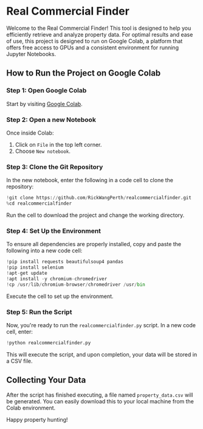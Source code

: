 # Real Commercial Finder

Welcome to the Real Commercial Finder! This tool is designed to help you efficiently retrieve and analyze property data. For optimal results and ease of use, this project is designed to run on Google Colab, a platform that offers free access to GPUs and a consistent environment for running Jupyter Notebooks.

## How to Run the Project on Google Colab

### Step 1: Open Google Colab
Start by visiting [Google Colab](https://colab.research.google.com/).

### Step 2: Open a new Notebook
Once inside Colab:
1. Click on `File` in the top left corner.
2. Choose `New notebook`.

### Step 3: Clone the Git Repository
In the new notebook, enter the following in a code cell to clone the repository:

```python
!git clone https://github.com/RickWangPerth/realcommercialfinder.git
%cd realcommercialfinder
```

Run the cell to download the project and change the working directory.

### Step 4: Set Up the Environment

To ensure all dependencies are properly installed, copy and paste the following into a new code cell:

```python
!pip install requests beautifulsoup4 pandas
!pip install selenium
!apt-get update
!apt install -y chromium-chromedriver
!cp /usr/lib/chromium-browser/chromedriver /usr/bin
```

Execute the cell to set up the environment.

### Step 5: Run the Script
Now, you're ready to run the `realcommercialfinder.py` script. In a new code cell, enter:

```python
!python realcommercialfinder.py
```

This will execute the script, and upon completion, your data will be stored in a CSV file.

## Collecting Your Data

After the script has finished executing, a file named `property_data.csv` will be generated. You can easily download this to your local machine from the Colab environment.

Happy property hunting!
```
